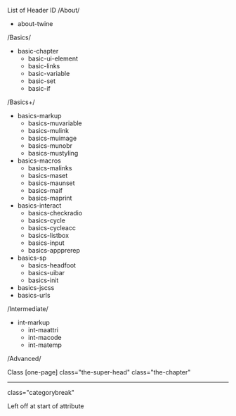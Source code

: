 List of Header ID
/About/
- about-twine

/Basics/
- basic-chapter
    - basic-ui-element
    - basic-links
    - basic-variable
    - basic-set
    - basic-if

/Basics+/
- basics-markup
    - basics-muvariable
    - basics-mulink
    - basics-muimage
    - basics-munobr
    - basics-mustyling
- basics-macros
    - basics-malinks
    - basics-maset
    - basics-maunset
    - basics-maif
    - basics-maprint
- basics-interact
    - basics-checkradio
    - basics-cycle
    - basics-cycleacc
    - basics-listbox
    - basics-input
    - basics-appprerep
- basics-sp
    - basics-headfoot
    - basics-uibar
    - basics-init
- basics-jscss
- basics-urls

/Intermediate/
- int-markup
    - int-maattri
    - int-macode
    - int-matemp

/Advanced/

Class [one-page]
class="the-super-head"
class="the-chapter"

<hr class="small-section">
class="categorybreak"

Left off at start of attribute